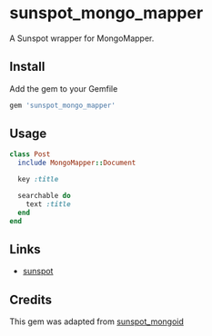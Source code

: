# sunspot_mongo_mapper

A Sunspot wrapper for MongoMapper.

## Install

Add the gem to your Gemfile

```ruby
gem 'sunspot_mongo_mapper'
```

## Usage

```ruby
class Post
  include MongoMapper::Document

  key :title

  searchable do
    text :title
  end
end
```

## Links

* [sunspot](http://github.com/sunspot/sunspot)

## Credits

This gem was adapted from [sunspot_mongoid](https://github.com/jugyo/sunspot_mongoid)
